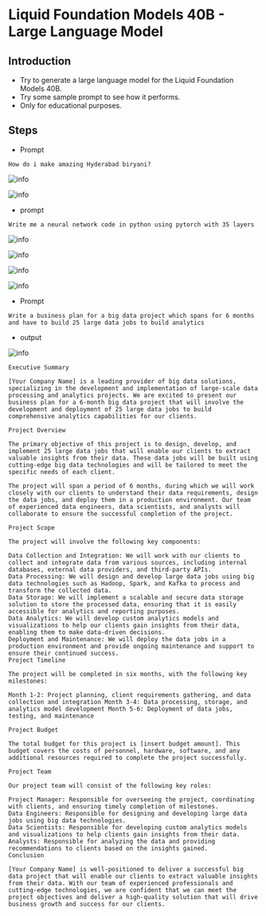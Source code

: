 # Liquid Foundation Models 40B - Large Language Model

## Introduction

- Try to generate a large language model for the Liquid Foundation Models 40B.
- Try some sample prompt to see how it performs.
- Only for educational purposes.

## Steps

- Prompt

```
How do i make amazing Hyderabad biryani?
```

![info](https://github.com/balakreshnan/Samples2024/blob/main/AOAI/images/liquidai-1.jpg 'RagChat')

![info](https://github.com/balakreshnan/Samples2024/blob/main/AOAI/images/liquidai-2.jpg 'RagChat')

- prompt

```
Write me a neural network code in python using pytorch with 35 layers
```

![info](https://github.com/balakreshnan/Samples2024/blob/main/AOAI/images/liquidai-3.jpg 'RagChat')

![info](https://github.com/balakreshnan/Samples2024/blob/main/AOAI/images/liquidai-4.jpg 'RagChat')

![info](https://github.com/balakreshnan/Samples2024/blob/main/AOAI/images/liquidai-6.jpg 'RagChat')

![info](https://github.com/balakreshnan/Samples2024/blob/main/AOAI/images/liquidai-7.jpg 'RagChat')

- Prompt 

```
Write a business plan for a big data project which spans for 6 months and have to build 25 large data jobs to build analytics
```

- output

![info](https://github.com/balakreshnan/Samples2024/blob/main/AOAI/images/liquidai-8.jpg 'RagChat')

```
Executive Summary

[Your Company Name] is a leading provider of big data solutions, specializing in the development and implementation of large-scale data processing and analytics projects. We are excited to present our business plan for a 6-month big data project that will involve the development and deployment of 25 large data jobs to build comprehensive analytics capabilities for our clients.

Project Overview

The primary objective of this project is to design, develop, and implement 25 large data jobs that will enable our clients to extract valuable insights from their data. These data jobs will be built using cutting-edge big data technologies and will be tailored to meet the specific needs of each client.

The project will span a period of 6 months, during which we will work closely with our clients to understand their data requirements, design the data jobs, and deploy them in a production environment. Our team of experienced data engineers, data scientists, and analysts will collaborate to ensure the successful completion of the project.

Project Scope

The project will involve the following key components:

Data Collection and Integration: We will work with our clients to collect and integrate data from various sources, including internal databases, external data providers, and third-party APIs.
Data Processing: We will design and develop large data jobs using big data technologies such as Hadoop, Spark, and Kafka to process and transform the collected data.
Data Storage: We will implement a scalable and secure data storage solution to store the processed data, ensuring that it is easily accessible for analytics and reporting purposes.
Data Analytics: We will develop custom analytics models and visualizations to help our clients gain insights from their data, enabling them to make data-driven decisions.
Deployment and Maintenance: We will deploy the data jobs in a production environment and provide ongoing maintenance and support to ensure their continued success.
Project Timeline

The project will be completed in six months, with the following key milestones:

Month 1-2: Project planning, client requirements gathering, and data collection and integration Month 3-4: Data processing, storage, and analytics model development Month 5-6: Deployment of data jobs, testing, and maintenance

Project Budget

The total budget for this project is [insert budget amount]. This budget covers the costs of personnel, hardware, software, and any additional resources required to complete the project successfully.

Project Team

Our project team will consist of the following key roles:

Project Manager: Responsible for overseeing the project, coordinating with clients, and ensuring timely completion of milestones.
Data Engineers: Responsible for designing and developing large data jobs using big data technologies.
Data Scientists: Responsible for developing custom analytics models and visualizations to help clients gain insights from their data.
Analysts: Responsible for analyzing the data and providing recommendations to clients based on the insights gained.
Conclusion

[Your Company Name] is well-positioned to deliver a successful big data project that will enable our clients to extract valuable insights from their data. With our team of experienced professionals and cutting-edge technologies, we are confident that we can meet the project objectives and deliver a high-quality solution that will drive business growth and success for our clients.
```